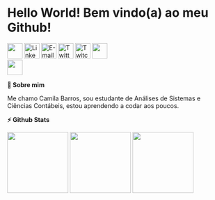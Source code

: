 <div align='left'><h1>Hello World! Bem vindo(a) ao meu Github!</h1>
<a href= "https://pt.stackoverflow.com/users/244762/mila-freire"><img width="35px" src="https://icons-for-free.com/iconfiles/png/512/media+social+square+stackoverflow+icon-1320185557326369004.png"/></a>
<a href= "https://www.linkedin.com/in/camilabsfreire/">
<img width="35px" alt="LinkedIn" src="https://cdn-icons-png.flaticon.com/512/145/145807.png"/></a>
<a href="mailto:camilabsfreire@gmail.com">
<img alt="E-mail" width="35px" src="https://image.flaticon.com/icons/png/128/270/270021.png"/></a>
<a href= "https://twitter.com/camissfreire">
<img width="35px" alt="Twitter" src="https://image.flaticon.com/icons/png/128/145/145812.png"/></a>
<a href="https://www.twitch.tv/camilabsf">
<img width="35px" alt="Twitch TV" src="https://image.flaticon.com/icons/png/128/356/356001.png"/></a>
<a href="https://web.dio.me/users/camilabsfreire?tab=achievements">
<img width="35px" src="https://hermes.digitalinnovation.one/assets/diome/logo.png"/></a>
</div>
<a href="https://wakatime.com/@MilaFreire">
<img width="35px" src="https://avatars.githubusercontent.com/u/4814844?s=280&v=4"/></a>
</div>


<div><p><summary><b>🤙 Sobre mim</b></summary></p>
<p>Me chamo Camila Barros, sou estudante de Análises de Sistemas e Ciências Contábeis, estou aprendendo a codar aos poucos. </p>
</div>

<div><p><summary><b>⚡ Github Stats</b></summary></p>
<img height="140em" src="https://github-readme-stats.vercel.app/api?username=MilaFreire&show_icons=true&theme=buefy&include_all_commits=true&count_private=true"/>
<img height="140em" src="https://github-readme-stats.vercel.app/api/top-langs/?username=MilaFreire&layout=compact&langs_count=7&theme=buefy"/>
<img align="top" width="140" src="https://media.giphy.com/media/FNBvO1cg4G2DkZE3fa/giphy.gif"></a>
</p></div>


